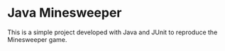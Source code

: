 # Java Minesweeper

This is a simple project developed with Java and JUnit to reproduce the Minesweeper game.

